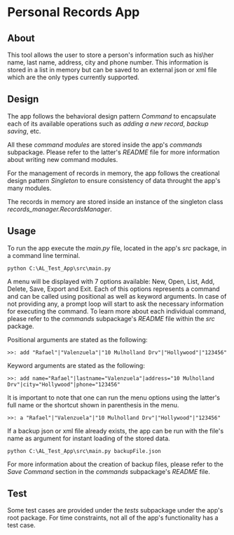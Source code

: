 # Personal Records App

## About
This tool allows the user to store a person's information such as his\her name, last name, 
address, city and phone number. This information is stored in a list in memory but can
be saved to an external json or xml file which are the only types currently supported.

## Design
The app follows the behavioral design pattern *Command* to encapsulate each of its available
operations such as *adding a new record*, *backup saving*, etc.

All these *command modules* are stored inside the app's *commands* subpackage. Please refer to 
the latter's *README* file for more information about writing new command modules.

For the management of records in memory, the app follows the creational design pattern *Singleton*
to ensure consistency of data throught the app's many modules.

The records in memory are stored inside an instance of the singleton class *records_manager.RecordsManager*.

## Usage
To run the app execute the *main.py* file, located in the app's *src* package, in a command
line terminal.

    python C:\AL_Test_App\src\main.py

A menu will be displayed with 7 options available: New, Open, List, Add, Delete, Save, Export 
and Exit. Each of this options represents a command and can be called using positional as well 
as keyword arguments. In case of not providing any, a prompt loop will start to ask the necessary
information for executing the command. To learn more about each individual command, please
refer to the *commands* subpackage's *README* file within the *src* package.

Positional arguments are stated as the following:

    >>: add "Rafael"|"Valenzuela"|"10 Mulholland Drv"|"Hollywood"|"123456"

Keyword arguments are stated as the following:

    >>: add name="Rafael"|lastname="Valenzuela"|address="10 Mulholland Drv"|city="Hollywood"|phone="123456"

It is important to note that one can run the menu options using the latter's full name or the
shortcut shown in parenthesis in the menu.

    >>: a "Rafael"|"Valenzuela"|"10 Mulholland Drv"|"Hollywood"|"123456"

If a backup json or xml file already exists, the app can be run with the file's name as argument
for instant loading of the stored data.

    python C:\AL_Test_App\src\main.py backupFile.json

For more information about the creation of backup files, please refer to the *Save Command* section 
in the *commands* subpackage's *README* file.

## Test
Some test cases are provided under the *tests* subpackage under the app's root package. For time constraints,
not all of the app's functionality has a test case.